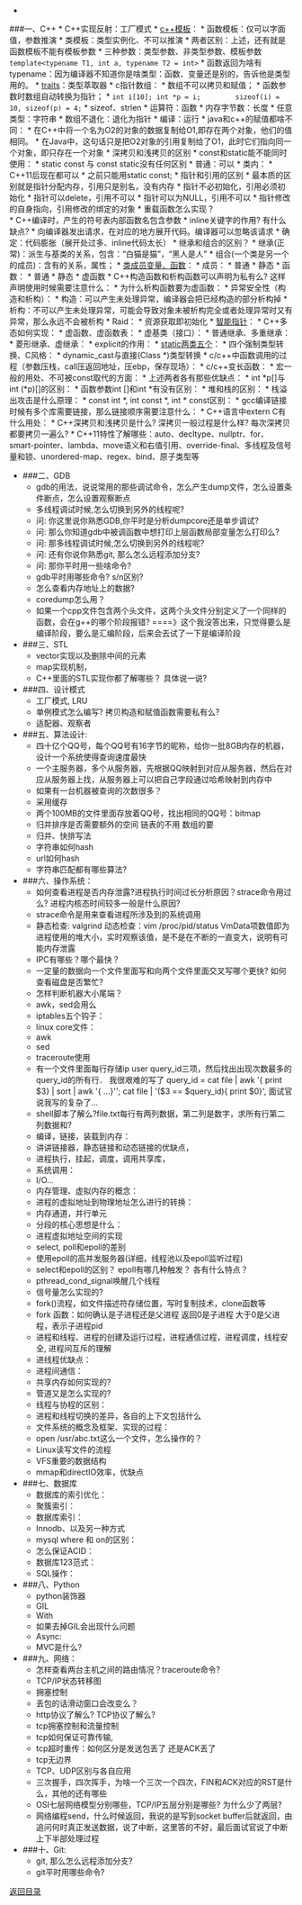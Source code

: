 * 
###一、C++
    * C++实现反射：工厂模式
    * [c++模板](./../C++/temp.md)：
        * 函数模板：仅可以字面值，参数推演
        * 类模板：类型实例化、不可以推演
        * 两者区别：上述，还有就是函数模板不能有模板参数
        * 三种参数：类型参数、非类型参数、模板参数  ```template<typename T1, int a, typename T2 = int>```
        * 函数返回为啥有typename：因为编译器不知道你是啥类型：函数、变量还是别的，告诉他是类型用的。
        * [traits](./../C++/stl/shix.md)：类型萃取器
    * c指针数组： 
        * 数组不可以拷贝和赋值；
        * 函数参数时数组自动转换为指针；
        * ```int i[10]; int *p = i;  　　　　sizeof(i) = 10, sizeof(p) = 4;```
    * sizeof、strlen
        * 运算符：函数
        * 内存字节数：长度
        * 任意类型：字符串
        * 数组不退化：退化为指针
        * 编译：运行
    * java和c++的赋值都啥不同：
        * 在C++中将一个名为O2的对象的数据复制给O1,即存在两个对象，他们的值相同。
        * 在Java中，这句话只是把O2对象的引用复制给了O1，此时它们指向同一个对象，即只存在一个对象 
        * 深拷贝和浅拷贝的区别
    * const和static能不能同时使用：
        * static const 与 const static没有任何区别
        * 普通：可以
        * 类内：
            * C++11后现在都可以
            * 之前只能用static const;
    * 指针和引用的区别
        * 最本质的区别就是指针分配内存，引用只是别名，没有内存
            * 指针不必初始化，引用必须初始化
            * 指针可以delete，引用不可以
            * 指针可以为NULL，引用不可以
            * 指针修改的自身指向，引用修改的绑定的对象
    * 重载函数怎么实现？    
        * C++编译时，产生的符号表内部函数名包含参数
    * inline关键字的作用? 有什么缺点?
        * 向编译器发出请求，在对应的地方展开代码。编译器可以忽略该请求
        * 确定：代码膨胀（展开处过多、inline代码太长）
    * 继承和组合的区别？
        * 继承(正常)：派生与基类的关系，包含：“白猫是猫”，“黑人是人”
        * 组合(一个类是另一个的成员)：含有的关系，属性；
    * [类成员变量、函数](./../C++/class.md)：
        * 成员：
            * 普通
            * 静态
        * 函数：
            *  普通
            *  静态
            *  虚函数
    * C++构造函数和析构函数可以声明为私有么? 这样声明使用时候需要注意什么：
    * 为什么析构函数要为虚函数：
    * 异常安全性（构造和析构）：
        * 构造：可以产生未处理异常，编译器会把已经构造的部分析构掉
        * 析构：不可以产生未处理异常，可能会导致对象未被析构完全或者处理异常时又有异常，那么永远不会被析构
    * Raid：
        * 资源获取即初始化
    * [智能指针](./../C++/ptr.md)：
    * C++多态如何实现：
    * 虚函数、虚函数表：
    * 虚基类（接口）：
    * 普通继承、多重继承：
    * 菱形继承、虚继承：
    * explicit的作用：
    * [static两类五个](./../C++/static.md)：
    * 四个强制类型转换、C风格：
    * dynamic_cast与直接(Class *)类型转换
    * c/c++中函数调用的过程（参数压栈，call压返回地址，压ebp，保存现场）：
    * c/c++变长函数：
    * 宏一般的用处、不可被const取代的方面：
    * 上述两者各有那些优缺点：
    * int *p[]与int (*p)[]的区别：
    * 函数参数int []和int *有没有区别：
    * 堆和栈的区别：
    * 栈溢出攻击是什么原理：
    * const int *, int const *, int * const区别：
    * gcc编译链接时候有多个库需要链接，那么链接顺序需要注意什么：
    * C++语言中extern C有什么用处：
    * C++深拷贝和浅拷贝是什么? 深拷贝一般过程是什么样? 每次深拷贝都要拷贝一遍么?
    * C++11特性了解哪些：auto、decltype、nullptr、for、smart-pointer、lambda、move语义和右值引用、override-final、多线程及信号量和锁、unordered-map、regex、bind、原子类型等
* ###二、GDB
    * gdb的用法，说说常用的那些调试命令，怎么产生dump文件，怎么设置条件断点，怎么设置观察断点
    * 多线程调试时候,怎么切换到另外的线程呢?
    * 问: 你这里说你熟悉GDB,你平时是分析dumpcore还是单步调试?
    * 问: 那么你知道gdb中被调函数中想打印上层函数局部变量怎么打印么?
    * 问: 那多线程调试时候,怎么切换到另外的线程呢?
    * 问: 还有你说你熟悉git, 那么怎么远程添加分支?
    * 问: 那你平时用一些啥命令?
    * gdb平时用哪些命令? s/n区别?
    * 怎么查看内存地址上的数据?
    * coredump怎么用？
    * 如果一个cpp文件包含两个头文件，这两个头文件分别定义了一个同样的函数，会在g++的哪个阶段报错? ====》这个我没答出来，只觉得要么是编译阶段，要么是汇编阶段，后来会去试了一下是编译阶段
* ###三、STL
    * vector实现以及删除中间的元素
    * map实现机制，
    * C++里面的STL实现你都了解哪些？ 具体说一说?
* ###四、设计模式
    * 工厂模式, LRU
    * 单例模式怎么编写? 拷贝构造和赋值函数需要私有么?
    * 适配器、观察者
* ###五、算法设计:
    * 四十亿个QQ号，每个QQ号有16字节的昵称，给你一批8GB内存的机器，设计一个系统使得查询速度最快
    * 一个主服务器，多个从服务器，先根据QQ映射到对应从服务器，然后在对应从服务器上找，从服务器上可以把自己字段通过哈希映射到内存中
    * 如果有一台机器被查询的次数很多？
    * 采用缓存
    * 两个100MB的文件里面存放着QQ号，找出相同的QQ号：bitmap
    * 归并排序是否需要额外的空间 链表的不用 数组的要
    * 归并、快排写法
    * 字符串如何hash 
    * url如何hash
    * 字符串匹配都有哪些算法?
* ###六、操作系统：
    * 如何查看进程是否内存泄露?进程执行时间过长分析原因？strace命令用过么? 进程内核态时间较多一般是什么原因?
    * strace命令是用来查看进程所涉及到的系统调用
    * 静态检查: valgrind 动态检查：vim /proc/pid/status VmData项数值即为进程使用的堆大小，实时观察该值，是不是在不断的一直变大，说明有可能内存泄露
    * IPC有哪些？哪个最快？
    * 一定量的数据向一个文件里面写和向两个文件里面交叉写哪个更快? 如何查看磁盘是否繁忙?
    * 怎样判断机器大小尾端？
    * awk，sed会用么
    * iptables五个钩子：
    * linux core文件：
    * awk
    * sed
    * traceroute使用
    * 有一个文件里面每行存储ip user query_id三项，然后找出出现次数最多的query_id的所有行． 我很艰难的写了 query_id = cat file | awk '{ print $3} | sort | awk '{ ...}''; cat file | '($3 == $query_id){ print $0}', 面试官说我写的复杂了...
    * shell脚本了解么?file.txt每行有两列数据，第二列是数字，求所有行第二列数据和?
    * 编译，链接，装载到内存：
    * 讲讲链接器，静态链接和动态链接的优缺点，
    * 进程执行，挂起，调度，调用共享库，
    * 系统调用：
    * I/O...
    * 内存管理、虚拟内存的概念：
    * 进程的虚拟地址到物理地址怎么进行的转换：
    * 内存通道，并行单元
    * 分段的核心思想是什么：
    * 进程虚拟地址空间的实现
    * select, poll和epoll的差别
    * 使用epoll的高并发服务器(详细，线程池以及epoll监听过程)
    * select和epoll的区别？ epoll有哪几种触发？ 各有什么特点？
    * pthread_cond_signal唤醒几个线程
    * 信号量怎么实现的?
    * fork()流程，如文件描述符存储位置，写时复制技术，clone函数等
    * fork 函数：如何确认是子进程还是父进程 返回0是子进程 大于0是父进程，表示子进程pid
    * 进程和线程、进程的创建及运行过程，进程通信过程，进程调度，线程安全, 进程间互斥的理解
    * 进线程优缺点：
    * 进程间通信：
    * 共享内存如何实现的?
    * 管道又是怎么实现的?
    * 线程与协程的区别：
    * 进程和线程切换的差异，各自的上下文包括什么
    * 文件系统的概念及框架、实现的过程：
    * open /usr/abc.txt这么一个文件，怎么操作的？
    * Linux读写文件的流程
    * VFS重要的数据结构
    * mmap和directIO效率，优缺点
* ###七、数据库
    * 数据库的索引优化：
    * 聚簇索引：
    * 数据库索引：
    * Innodb、以及另一种方式
    * mysql where 和 on的区别：
    * 怎么保证ACID：
    * 数据库123范式：
    * SQL操作：
* ###八、Python
    * python装饰器 
    * GIL
    * With
    * 如果去掉GIL会出现什么问题
    * Async:
    * MVC是什么?
* ###九、网络：
    * 怎样查看两台主机之间的路由情况？traceroute命令?
    * TCP/IP状态转移图
    * 拥塞控制
    * 丢包的话滑动窗口会改变么？
    * http协议了解么? TCP协议了解么?
    * tcp拥塞控制和流量控制
    * tcp如何保证可靠传输,
    * tcp超时重传：如何区分是发送包丢了 还是ACK丢了
    * tcp无边界
    * TCP、UDP区别与各自应用
    * 三次握手，四次挥手，为啥一个三次一个四次，FIN和ACK对应的RST是什么，其他的还有哪些
    * OSI七层网络模型分别哪些，TCP/IP五层分别是哪些? 为什么少了两层?
    * 网络编程send，什么时候返回，我说的是写到socket buffer后就返回，由 追问何时真正发送数据，说了中断，这里答的不好，最后面试官说了中断 上下半部处理过程
* ###十、Git:
    * git, 那么怎么远程添加分支?
    * git平时用哪些命令?


[返回目录](README.md)